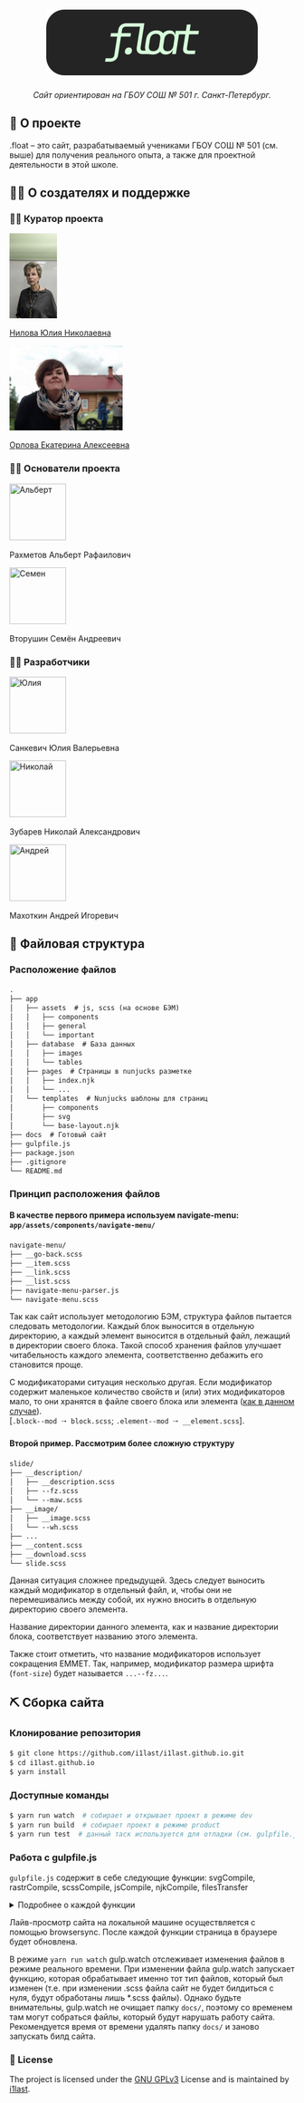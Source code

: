<h1 align="center"><img src="./.github/assets/logo-text.svg"></h1>
<p align="center">
  <i align="center">
    Сайт ориентирован на ГБОУ СОШ № 501 г. Санкт-Петербург.
  </i>
</p>


<h2>👀 О проекте</h2>
<p>
  .float – это сайт, разрабатываемый учениками ГБОУ СОШ № 501 (см. выше)
  для получения реального опыта, а также для проектной
  деятельности в этой школе.
</p>

<h2>🙋‍♂️ О создателях и поддержке</h2>
<h3>🧙‍♂️ Куратор проекта</h3>
<div>
  <a href="http://www.kirov.spb.ru/sc/501/index.php?option=com_contact&task=view&contact_id=7&Itemid=30">
    <img src="./.github/assets/supervisor-yn.jpg" title="Нилова Юлия Николаевна" height="150">
  </a>
  <p>
    <a href="http://www.kirov.spb.ru/sc/501/index.php?option=com_contact&task=view&contact_id=7&Itemid=30">
      Нилова Юлия Николаевна
    </a>
  </p>
</div>
<div>
  <a href="http://www.kirov.spb.ru/sc/501/index.php?option=com_contact&task=view&contact_id=60&Itemid=31">
    <img src="./.github/assets/supervisor-ea.jpg" title="Орлова Екатерина Алексеевна" height="150">
  </a>
  <p>
    <a href="http://www.kirov.spb.ru/sc/501/index.php?option=com_contact&task=view&contact_id=60&Itemid=31">
      Орлова Екатерина Алексеевна
    </a>
  </p>
</div>

<h3>🧑‍🦽 Основатели проекта</h3>
<div>
  <a href="https://github.com/i1last">
    <img src="https://avatars.githubusercontent.com/u/90155905?v=4" title="Альберт" width="100" height="100">
  </a>
  <p>Рахметов Альберт Рафаилович</p>
</div>
<div>
  <a href="https://github.com/Semvt">
    <img src="https://avatars.githubusercontent.com/u/93983380?v=4" title="Семен" width="100" height="100">
  </a>
  <p>Вторушин Семён Андреевич</p>
</div>


<h3>👨‍🦯 Разработчики</h3>
<div>
  <a href="https://github.com/ktoyatellmepls">
    <img src="https://avatars.githubusercontent.com/u/166416596?v=4" title="Юлия" width="100" height="100">
  </a>
  <p>Санкевич Юлия Валерьевна</p>
</div>
<div>
  <a href="https://github.com/GAY-SLAVE">
    <img src="https://avatars.githubusercontent.com/u/134802217?v=4" title="Николай" width="100" height="100">
  </a>
  <p>Зубарев Николай Александрович</p>
</div>
<div>
  <a href="https://github.com/andrix7777777">
    <img src="https://avatars.githubusercontent.com/u/71929141?v=4" title="Андрей" width="100" height="100">
  </a>
  <p>Махоткин Андрей Игоревич</p>
</div>

<h2>📂 Файловая структура</h2>
<h3>Расположение файлов</h3>

```
.
├── app
│   ├── assets  # js, scss (на основе БЭМ)
│   │   ├── components
│   │   ├── general
│   │   └── important
│   ├── database  # База данных
│   │   ├── images
│   │   └── tables
│   ├── pages  # Страницы в nunjucks разметке
│   │   ├── index.njk
│   │   └── ...
│   └── templates  # Nunjucks шаблоны для страниц
│       ├── components
│       ├── svg
│       └── base-layout.njk
├── docs  # Готовый сайт
├── gulpfile.js
├── package.json
├── .gitignore
└── README.md
```

<h3>Принцип расположения файлов</h3>
<h4>В качестве первого примера используем navigate-menu: <code>app/assets/components/navigate-menu/</code></h4>

```
navigate-menu/
├── __go-back.scss
├── __item.scss
├── __link.scss
├── __list.scss
├── navigate-menu-parser.js
└── navigate-menu.scss
```
<p>
  Так как сайт использует методологию БЭМ, структура файлов
  пытается следовать методологии. Каждый блок выносится в
  отдельную директорию, а каждый элемент выносится в отдельный
  файл, лежащий в директории своего блока. Такой способ хранения
  файлов улучшает читабельность каждого элемента, соответственно
  дебажить его становится проще.
</p>
<p>
  С модификаторами ситуация несколько другая. Если модификатор
  содержит маленькое количество свойств и (или) этих модификаторов
  мало, то они хранятся в файле своего блока или элемента
  (<a href="./app/assets/components/navigate-menu/navigate-menu.scss">как в данном случае</a>).
  <br>
  [<code>.block--mod &#129042; block.scss</code>;
  <code>.element--mod &#129042; __element.scss</code>].
</p>

<h4>Второй пример. Рассмотрим более сложную структуру</h4>

```
slide/
├── __description/
│   ├── __description.scss
│   ├── --fz.scss
│   └── --maw.scss
├── __image/
│   ├── __image.scss
│   └── --wh.scss
├── ...
├── __content.scss
├── __download.scss
└── slide.scss
```
<p>
  Данная ситуация сложнее предыдущей. Здесь следует выносить
  каждый модификатор в отдельный файл, и, чтобы они не
  перемешивались между собой, их нужно вносить в отдельную
  директорию своего элемента.
</p>
<p>
  Название директории данного элемента, как и название
  директории блока, соответствует названию этого элемента.
</p>
<p>
  Также стоит отметить, что название модификаторов использует
  сокращения EMMET. Так, например, модификатор размера шрифта
  (<code>font-size</code>) будет называется <code>...--fz...</code>.
</p>

<h2>⛏️ Сборка сайта</h2>
<h3>Клонирование репозитория</h3>

```sh
$ git clone https://github.com/i1last/i1last.github.io.git
$ cd i1last.github.io
$ yarn install
```

<h3>Доступные команды</h3>

```sh
$ yarn run watch  # собирает и открывает проект в режиме dev
$ yarn run build  # собирает проект в режиме product
$ yarn run test  # данный таск используется для отладки (см. gulpfile.js)
```
<h3>Работа с gulpfile.js</h3>
<p>
  <code>gulpfile.js</code> содержит в себе следующие функции:
  svgCompile, rastrCompile, scssCompile, jsCompile,
  njkCompile, filesTransfer
</p>
<details><summary>Подробнее о каждой функции</summary>
    <ol>
    <li><code>svgCompile</code> &#8211; берет все *.svg из <code>app/database/pages/**</code>, сжимает, и возвращает в <code>docs/database/pages/</code> (директории-родители сохраняются).</li>
    <li><code>rastrCompile</code> &#8211; берет все файлы (*.*) из <code>app/database/images/**</code>, сжимает, и возвращает в <code>docs/database/images/</code> (директории-родители сохраняются).</li>
    <li><code>scssCompile</code> &#8211; в первую очередь берет все *.scss из <code>app/assets/important/*</code>, а после остальные из <code>app/assets/**</code>, компилирует и возвращает файлом <code>main.min.css</code> вместе с sourcemap в <code>docs/assets/css/</code></li>
    <li><code>jsCompile</code> &#8211; берет все *.js из <code>app/assets/**</code>, преобразовывает (без конкатенации в один файл) и возвращает их в <code>docs/assets/js/</code> (директории-родители НЕ сохраняются). Каждый файл возвращается вместе со своим sourcemap.</li>
    <li><code>njkCompile</code> &#8211; берет все *.njk из <code>app/pages/**</code>, преобразовывает и возвращает их в <code>docs/</code> (директории-родители сохраняются).</li>
    <li><code>filesTransfer</code> &#8211; берет все файлы из <code>app/pages/**</code> и <code>app/database*/**</code> (кроме *.njk, *.js и *.scss) и возвращает их в <code>docs/</code> (директории-родители сохраняются).</li>
    </ol>
</details>
<p>
  Лайв-просмотр сайта на локальной машине осуществляется с
  помощью browsersync. После каждой функции страница в
  браузере будет обновлена.
</p>
<p>
  В режиме <code>yarn run watch</code> gulp.watch отслеживает
  изменения файлов в режиме реального времени. При изменении
  файла gulp.watch запускает функцию, которая обрабатывает
  именно тот тип файлов, который был изменен (т.е. при изменении
  .scss файла сайт не будет билдиться с нуля, будут обработаны
  лишь *.scss файлы). Однако будьте внимательны, gulp.watch
  не очищает папку <code>docs/</code>, поэтому со временем там
  могут собраться файлы, который будут нарушать работу сайта.
  Рекомендуется время от времени удалять папку <code>docs/</code>
  и заново запускать билд сайта.

</p>
<h3>📃 License</h3>
<p>
  The project is licensed under the
  <a href="https://github.com/i1last/i1last.github.io/blob/main/LICENSE">GNU GPLv3</a>
  License and is maintained by
  <a href="https://github.com/i1last">i1last</a>.
</p>
